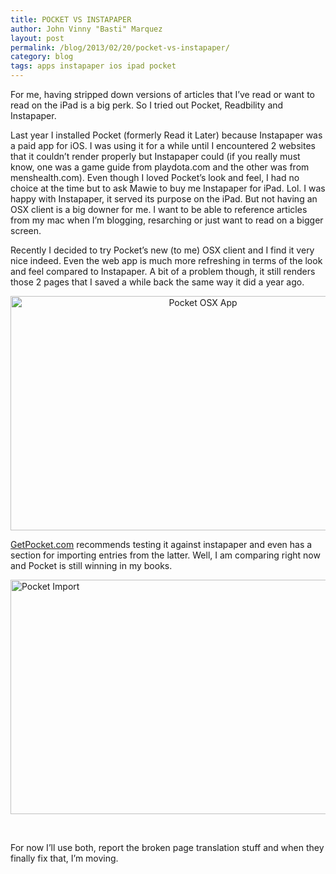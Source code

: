 ```yaml
---
title: POCKET VS INSTAPAPER
author: John Vinny "Basti" Marquez
layout: post
permalink: /blog/2013/02/20/pocket-vs-instapaper/
category: blog
tags: apps instapaper ios ipad pocket
---
```

<span class="dropcap1">F</span>or me, having stripped down versions of articles that I&#8217;ve read or want to read on the iPad is a big perk. So I tried out Pocket, Readbility and Instapaper.

Last year I installed Pocket (formerly Read it Later) because Instapaper was a paid app for iOS. I was using it for a while until I encountered 2 websites that it couldn&#8217;t render properly but Instapaper could (if you really must know, one was a game guide from playdota.com and the other was from menshealth.com). Even though I loved Pocket&#8217;s look and feel, I had no choice at the time but to ask Mawie to buy me Instapaper for iPad. Lol. I was happy with Instapaper, it served its purpose on the iPad. But not having an OSX client is a big downer for me. I want to be able to reference articles from my mac when I&#8217;m blogging, resarching or just want to read on a bigger screen.

Recently I decided to try Pocket&#8217;s new (to me) OSX client and I find it very nice indeed. Even the web app is much more refreshing in terms of the look and feel compared to Instapaper. A bit of a problem though, it still renders those 2 pages that I saved a while back the same way it did a year ago.

<p style="text-align: center;">
  <img title="Pocket OSX App" alt="Pocket OSX App" src="http://i1169.photobucket.com/albums/r511/johnvinnymarquez/pocket3_zps01dde404.png" width="600" height="375" />
</p>

<a href="http://getpocket.com" target="_blank">GetPocket.com</a> recommends testing it against instapaper and even has a section for importing entries from the latter. Well, I am comparing right now and Pocket is still winning in my books.

<img style="display: block; margin-left: auto; margin-right: auto;" title="Pocket Import" alt="Pocket Import" src="http://i1169.photobucket.com/albums/r511/johnvinnymarquez/pocket2_zps8a550b5a.png" width="600" height="375" />

&nbsp;

For now I&#8217;ll use both, report the broken page translation stuff and when they finally fix that, I&#8217;m moving.